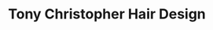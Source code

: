---
title: "Tony Christopher Hair Design"
url: /syracuse/tony-christopher-hair-design/
shop: Friseur
---